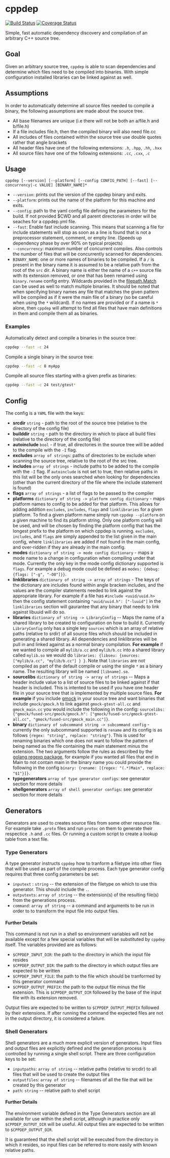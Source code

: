 # cppdep
[![Build Status](https://travis-ci.org/cgilling/cppdep.svg?branch=master)](https://travis-ci.org/cgilling/cppdep) [![Coverage Status](https://coveralls.io/repos/github/cgilling/cppdep/badge.svg?branch=master)](https://coveralls.io/github/cgilling/cppdep?branch=master)

Simple, fast automatic dependency discovery and compilation of an arbitrary C++ source tree.

## Goal
Given an arbitrary source tree, `cppdep` is able to scan dependencies and determine which files need to be compiled into binaries. With simple configuration installed libraries can be linked against as well.

## Assumptions
In order to automatically determine all source files needed to compile a binary, the following assumptions are made about the source tree.
* All base filenames are unique (i.e there will not be both an a/file.h and b/file.h)
* If a file includes file.h, then the compiled binary will also need file.cc
* All includes of files contained within the source tree use double quotes rather that angle brackets
* All header files have one of the following extensions: `.h`, `.hpp`, `.hh`, `.hxx`
* All source files have one of the following extensions: `.cc`, `.cxx`, `.c`

## Usage

```shell
cppdep [--version] [--platform] [--config CONFIG_PATH] [--fast] [--concurrency|-c VALUE] [BINARY_NAME]*
```
* `--version`: prints out the version of the cppdep binary and exits.
* `--platform`: prints out the name of the platform for this machine and exits.
* `--config`: path to the yaml config file defining the parameters for the build. If not provided $CWD and all parent directories in order will be seaches for a cppdep.yml file.
* `--fast`: Enable fast include scanning. This means that scanning a file for include statements will stop as soon as a line is found that is not a preprocessor statement, comment, or empty line. (Speeds up dependency phase by over 90% on typical projects)
* `--concurrency`: maximum number of concurrent compiles. Also controls the number of files that will be concurrently scanned for dependencies.
* `BINARY_NAME`: one or more names of binaries to be compiled. If a `/` is present in the binary name it is assumed to be a relative path from the root of the `src` dir. A binary name is either the name of a `c++` source file with its extension removed, or one that has been renamed using `binary.rename` config entry. Wildcards provided in the [filepath.Match](http://golang.org/pkg/path/filepath/#Match) can be used as well to match multiple binaries. It should be noted that when specifying binary names any file that matches the given pattern will be compiled as if it were the main file of a binary (so be careful when using the `*` wildcard). If no names are provided or if a name is `*` alone, then `cppdep` will attempt to find all files that have main definitions in them and compile them all as binaries.

### Examples
Automatically detect and compile a binaries in the source tree:
```bash
cppdep --fast -c 24
```

Compile a single binary in the source tree:
```bash
cppdep --fast -c 8 myApp
```

Compile all source files starting with a given prefix as binaries:
```bash
cppdep --fast -c 24 test/gtest*
```
## Config
The config is a `YAML` file with the keys:
* **srcdir** `string` - path to the root of the source tree (relative to the directory of the config file)
* **builddir** `string` - path to the directory in which to place all build files (relative to the directory of the config file)
* **autoinclude** `bool` - if true, all directories in the source tree will be added to the compile with the `-I` flag.
* **excludes** `array of strings`: paths of directories to be exclude when scanning the source tree, relative to the root of the src tree.
* **includes** `array of strings` - include paths to be added to the compile with the `-I` flag. If `autoinclude` is not set to true, then relative paths in this list will be the only ones searched when looking for dependencies (other than the current directory of the file where the include statement is found)
* **flags** `array of strings` - a list of flags to be passed to the compiler
* **platforms** `dictionary of string -> platform config dictionary` - maps platform names to config to be added for that platform. This allows for adding addition `excludes`, `includes`, `flags` and `linklibraries` for a given platform. To find a given platform name simply run `cppdep --platform` on a given machine to find its platform string. Only one platform config will be used, and will be chosen by finding the platform config that has the longest prefix to the platform on which cppdep is running. `excludes`, `includes`, and `flags` are simply appended to the list given in the main config, where `linklibraries` are added if not found in the main config, and over-ridden if they are already in the main config.
* **modes** `dictionary of string -> mode config dictionary` - maps a mode name to a change in configuration when compiling under that mode. Currently the only key in the mode config dictionary supported is `flags`. For example a debug mode could be defined as `modes: {debug: {flags: ["-g", "-O0"]}}`.
* **linklibraries** `dictionary of string -> array of strings` - The keys of the dictionary are includes found within angle bracken includes, and the values are the compiler statements needed to link against the appropriate library. For example if a file has `#include <uuid/uuid.h>` then the config statement containing `"uuid/uuid.h": ["-luuid"]` in the `linklibraries` section will gaurantee that any binary that needs to link against libuuid will do so.
* **libraries** `dictionary of string -> LibraryConfig` -- Maps the name of a shared library to be created to configuration on how to build it. Currently `LibraryConfig` only has a single key `sources` which is an array of relative paths (relative to srdir) of all source files which should be included in generating a shared library. All dependencies and linklibraries will be pull in and linked against as a normal binary compilation. **For example** if we wanted to compile all `mylib/a.cc` and `mylib/b.cc` into a shared library called `mylib.so` we would do `libraries: {libseu: {sources: ["mylib/a.cc", "mylib/b.cc"] } }`. Note that `libraries` are not compiled as part of the default compile or using the single `*` as a binary name. The resulting library will be named `[libname].so`.
* **sourcelibs** `dictionary of string -> array of strings` -- Maps a header include value to a list of source files to be linked against if that header is included. This is intented to be used if you have one header file in your source tree that is implemented by multiple source files. **For example** if you include [gmock](https://code.google.com/p/googlemock/) in your source tree and want binaries that include `gmock/gmock.h` to link against `gmock-gtest-all.cc` and `gmock_main.cc` you would include the following in the config: `sourcelibs: {"gmock/fused-src/gmock/gmock.h": ["gmock/fused-src/gmock-gtest-all.cc", "gmock/fused-src/gmock_main.cc"]}`.
* **binary** `dictionary of subcommand string -> subcommand config` - currently the only subcommand supported is `rename` and its config is as follows `{regex: "string", replace: "string"}`. This is used for renaming binaries which one does not want to follow the pattern of being named as the file containing the main statement minus the extension. The two arguments follow the rules as described by the [golang regexp package](http://golang.org/pkg/regexp/), for example if you wanted all files that end in Main to not contain main in the binary name you could provide the following in the config `binary: {rename: [{regex: "(.*)Main", replace: "$1"}]}`.
* **typegenerators** `array of type generator configs`: see generator section for more details
* **shellgenerators** `array of shell generator configs`: see generator section for more details

## Generators

Generators are used to creates source files from some other resource file. For example take `.proto` files and run `protoc` on them to generate their respectice `.h` and `.cc` files. Or running a custom script to create a lookup table from a text file.

### Type Generators
A type generator instructs `cppdep` how to tranform a filetype into other files that will be used as part of the compile process. Each type generator config requires that three config parameters be set:

* `inputext` : `string` -- the extension of the filetype on which to use this generator. This should include the `.`.
* `outputexts`: `array of string` -- the extension(s) of the resulting file(s) from the generations process.
* `command`: `array of string` -- a command and arguments to be run in order to to transform the input file into output files.

#### Further Details 
This command is not run in a shell so environment variables will not be available except for a few special variables that will be substituted by `cppdep` itself. The variables provided are as follows:
* `$CPPDEP_INPUT_DIR`: the path to the directory in which the input file resides
* `$CPPDEP_OUTPUT_DIR`: the path to the directory in which output files are expected to be written
* `$CPPDEP_INPUT_FILE`: the path to the file which should be tranformed by this generator command
* `$CPPDEP_OUTPUT_PREFIX`: the path to the output file minus the file extension. This is `$CPPDEP_OUTPUT_DIR` followed by the base of the input file with its extension removed.

Output files are expected to be written to `$CPPDEP_OUTPUT_PREFIX` followed by their extensions. If after running the command the expected files are not in the output directory, it is considered a failure.

### Shell Generators
Shell generators are a much more explicit version of generators. Input files and output files are explicitly defined and the generation process is controlled by running a single shell script. There are three configuration keys to be set:

* `inputpaths`: `array of string` -- relative paths (relative to srcdir) to all files that will be used to create the output files
* `outputfiles`: `array of string` -- filenames of all the file that will be created by this generator
* `path`: `string` -- relative path to shell script

#### Further Details
The environment variable defined in the Type Generators section are all available for use within the shell script, although in practice only `$CPPDEP_OUTPUT_DIR` will be useful. All output files are expected to be written to `$CPPDEP_OUTPUT_DIR`.

It is guaranteed that the shell script will be executed from the directory in which it resides, so input files can be referred to more easily with known relative paths.

